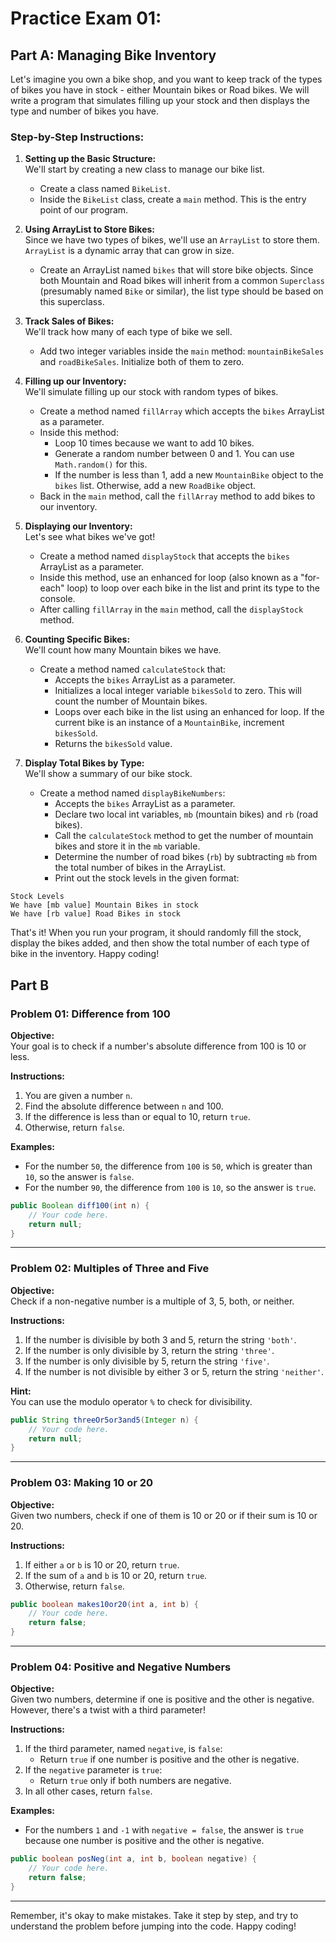 # Practice Exam 01: 


## Part A: Managing Bike Inventory

Let's imagine you own a bike shop, and you want to keep track of the types of bikes you have in stock - either Mountain bikes or Road bikes. We will write a program that simulates filling up your stock and then displays the type and number of bikes you have.


### Step-by-Step Instructions:

1. **Setting up the Basic Structure:**  
   We'll start by creating a new class to manage our bike list.
    - Create a class named `BikeList`.
    - Inside the `BikeList` class, create a `main` method. This is the entry point of our program.

2. **Using ArrayList to Store Bikes:**  
   Since we have two types of bikes, we'll use an `ArrayList` to store them. `ArrayList` is a dynamic array that can grow in size.
    - Create an ArrayList named `bikes` that will store bike objects. Since both Mountain and Road bikes will inherit from a common `Superclass` (presumably named `Bike` or similar), the list type should be based on this superclass.

3. **Track Sales of Bikes:**  
   We'll track how many of each type of bike we sell.
    - Add two integer variables inside the `main` method: `mountainBikeSales` and `roadBikeSales`. Initialize both of them to zero.

4. **Filling up our Inventory:**  
   We'll simulate filling up our stock with random types of bikes.
    - Create a method named `fillArray` which accepts the `bikes` ArrayList as a parameter.
    - Inside this method:
        - Loop 10 times because we want to add 10 bikes.
        - Generate a random number between 0 and 1. You can use `Math.random()` for this.
        - If the number is less than 1, add a new `MountainBike` object to the `bikes` list. Otherwise, add a new `RoadBike` object.
    - Back in the `main` method, call the `fillArray` method to add bikes to our inventory.

5. **Displaying our Inventory:**  
   Let's see what bikes we've got!
    - Create a method named `displayStock` that accepts the `bikes` ArrayList as a parameter.
    - Inside this method, use an enhanced for loop (also known as a "for-each" loop) to loop over each bike in the list and print its type to the console.
    - After calling `fillArray` in the `main` method, call the `displayStock` method.

6. **Counting Specific Bikes:**  
   We'll count how many Mountain bikes we have.
    - Create a method named `calculateStock` that:
        - Accepts the `bikes` ArrayList as a parameter.
        - Initializes a local integer variable `bikesSold` to zero. This will count the number of Mountain bikes.
        - Loops over each bike in the list using an enhanced for loop. If the current bike is an instance of a `MountainBike`, increment `bikesSold`.
        - Returns the `bikesSold` value.

7. **Display Total Bikes by Type:**  
   We'll show a summary of our bike stock.
    - Create a method named `displayBikeNumbers`:
        - Accepts the `bikes` ArrayList as a parameter.
        - Declare two local int variables, `mb` (mountain bikes) and `rb` (road bikes).
        - Call the `calculateStock` method to get the number of mountain bikes and store it in the `mb` variable.
        - Determine the number of road bikes (`rb`) by subtracting `mb` from the total number of bikes in the ArrayList.
        - Print out the stock levels in the given format:

```
Stock Levels
We have [mb value] Mountain Bikes in stock
We have [rb value] Road Bikes in stock
```

That's it! When you run your program, it should randomly fill the stock, display the bikes added, and then show the total number of each type of bike in the inventory. Happy coding!

## Part B

### Problem 01: Difference from 100

**Objective:**  
Your goal is to check if a number's absolute difference from 100 is 10 or less.

**Instructions:**
1. You are given a number `n`.
2. Find the absolute difference between `n` and 100.
3. If the difference is less than or equal to 10, return `true`.
4. Otherwise, return `false`.

**Examples:**
- For the number `50`, the difference from `100` is `50`, which is greater than `10`, so the answer is `false`.
- For the number `90`, the difference from `100` is `10`, so the answer is `true`.

```java
public Boolean diff100(int n) {
    // Your code here.
    return null;
}
```

---

### Problem 02: Multiples of Three and Five 

**Objective:**  
Check if a non-negative number is a multiple of 3, 5, both, or neither.

**Instructions:**
1. If the number is divisible by both 3 and 5, return the string `'both'`.
2. If the number is only divisible by 3, return the string `'three'`.
3. If the number is only divisible by 5, return the string `'five'`.
4. If the number is not divisible by either 3 or 5, return the string `'neither'`.

**Hint:**  
You can use the modulo operator `%` to check for divisibility.

```java
public String threeOr5or3and5(Integer n) {
    // Your code here.
    return null;
}
```

---

### Problem 03: Making 10 or 20 

**Objective:**  
Given two numbers, check if one of them is 10 or 20 or if their sum is 10 or 20.

**Instructions:**
1. If either `a` or `b` is 10 or 20, return `true`.
2. If the sum of `a` and `b` is 10 or 20, return `true`.
3. Otherwise, return `false`.

```java
public boolean makes10or20(int a, int b) {
    // Your code here.
    return false;
}
```

---

### Problem 04: Positive and Negative Numbers

**Objective:**  
Given two numbers, determine if one is positive and the other is negative. However, there's a twist with a third parameter!

**Instructions:**
1. If the third parameter, named `negative`, is `false`:
   - Return `true` if one number is positive and the other is negative.
2. If the `negative` parameter is `true`:
   - Return `true` only if both numbers are negative.
3. In all other cases, return `false`.

**Examples:**
- For the numbers `1` and `-1` with `negative = false`, the answer is `true` because one number is positive and the other is negative.

```java
public boolean posNeg(int a, int b, boolean negative) {
    // Your code here.
    return false;
}
```

---

Remember, it's okay to make mistakes. Take it step by step, and try to understand the problem before jumping into the code. Happy coding!